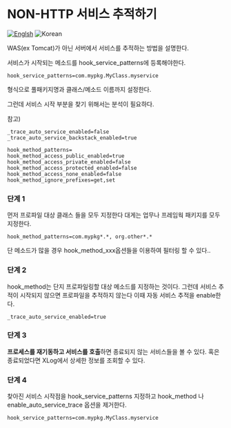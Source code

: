 # NON-HTTP 서비스 추적하기
[![Englsh](https://img.shields.io/badge/language-English-orange.svg)](NON-HTTP-Service-Trace.md) ![Korean](https://img.shields.io/badge/language-Korean-blue.svg)

WAS(ex Tomcat)가 아닌 서버에서 서비스를 추적하는 방법을 설명한다. 

서비스가 시작되는 메소드를 hook_service_patterns에 등록해야한다.

```
hook_service_patterns=com.mypkg.MyClass.myservice
```

형식으로 풀패키지명과 클래스/메소드 이름까지 설정한다.

그런데 서비스 시작 부분을 찾기 위해서는 분석이 필요하다. 

참고)
```
_trace_auto_service_enabled=false
_trace_auto_service_backstack_enabled=true

hook_method_patterns=
hook_method_access_public_enabled=true
hook_method_access_private_enabled=false
hook_method_access_protected_enabled=false
hook_method_access_none_enabled=false
hook_method_ignore_prefixes=get,set
```
### 단계 1
먼저 프로파일 대상 클래스 들을 모두 지정한다 대게는 업무나 프레임웍 패키지를 모두 지정한다.
```
hook_method_patterns=com.mypkg*.*, org.other*.*
```
단 메소드가 많을 경우 hook_method_xxx옵션들을 이용하여 필터링 할 수 있다.. 

### 단계 2
hook_method는 단지 프로파일링할 대상 메소드를 지정하는 것이다. 그런데 서비스 추적이 시작되지 않으면 프로파일을 추적하지 않는다 
이때 자동 서비스 추적을 enable한다.
```
_trace_auto_service_enabled=true
```

### 단계 3
**프로세스를 재기동하고 서비스를 호출**하면 
종료되지 않는 서비스들을 볼 수 있다. 혹은 종료되었다면 XLog에서 상세한 정보를 조회할 수 있다. 

### 단계 4
찾아진 서비스 시작점을 hook_service_patterns 지정하고 hook_method 나 enable_auto_service_trace 옵션을 제거한다.
```
hook_service_patterns=com.mypkg.MyClass.myservice
```
